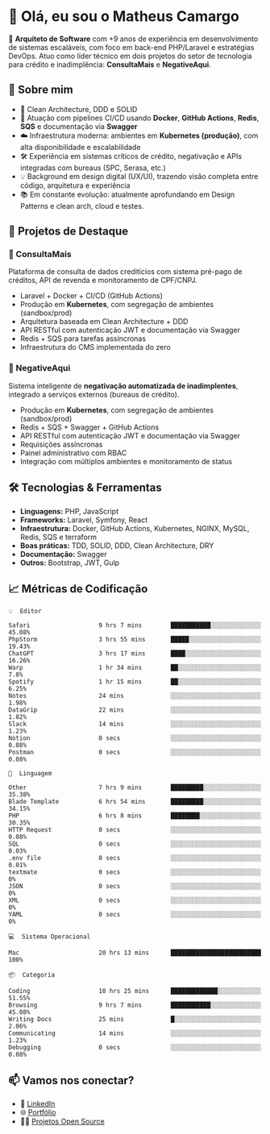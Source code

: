 # 👋 Olá, eu sou o Matheus Camargo

🎯 **Arquiteto de Software** com +9 anos de experiência em desenvolvimento de sistemas escaláveis, com foco em back-end PHP/Laravel e estratégias DevOps. Atuo como líder técnico em dois projetos do setor de tecnologia para crédito e inadimplência: **ConsultaMais** e **NegativeAqui**.

## 🧠 Sobre mim

- 🚀 Clean Architecture, DDD e SOLID
- 🔁 Atuação com pipelines CI/CD usando **Docker**, **GitHub Actions**, **Redis**, **SQS** e documentação via **Swagger**
- ☁️ Infraestrutura moderna: ambientes em **Kubernetes (produção)**, com alta disponibilidade e escalabilidade
- 🛠️ Experiência em sistemas críticos de crédito, negativação e APIs integradas com bureaus (SPC, Serasa, etc.)
- 💡 Background em design digital (UX/UI), trazendo visão completa entre código, arquitetura e experiência
- 📚 Em constante evolução: atualmente aprofundando em Design Patterns e clean arch, cloud e testes.

## 🚧 Projetos de Destaque

### 🔹 ConsultaMais
Plataforma de consulta de dados creditícios com sistema pré-pago de créditos, API de revenda e monitoramento de CPF/CNPJ.

- Laravel + Docker + CI/CD (GitHub Actions)
- Produção em **Kubernetes**, com segregação de ambientes (sandbox/prod)
- Arquitetura baseada em Clean Architecture + DDD
- API RESTful com autenticação JWT e documentação via Swagger
- Redis + SQS para tarefas assíncronas
- Infraestrutura do CMS implementada do zero

### 🔹 NegativeAqui
Sistema inteligente de **negativação automatizada de inadimplentes**, integrado a serviços externos (bureaus de crédito).

- Produção em **Kubernetes**, com segregação de ambientes (sandbox/prod)
- Redis + SQS + Swagger + GitHub Actions
- API RESTful com autenticação JWT e documentação via Swagger
- Requisições assíncronas
- Painel administrativo com RBAC
- Integração com múltiplos ambientes e monitoramento de status

## 🛠️ Tecnologias & Ferramentas

- **Linguagens:** PHP, JavaScript
- **Frameworks:** Laravel, Symfony, React
- **Infraestrutura:** Docker, GitHub Actions, Kubernetes, NGINX, MySQL, Redis, SQS e terraform
- **Boas práticas:** TDD, SOLID, DDD, Clean Architecture, DRY
- **Documentação:** Swagger
- **Outros:** Bootstrap, JWT, Gulp

## 📈 Métricas de Codificação

```text
💡  Editor

Safari                   9 hrs 7 mins        ███████████░░░░░░░░░░░░░░     45.08%
PhpStorm                 3 hrs 55 mins       █████░░░░░░░░░░░░░░░░░░░░     19.43%
ChatGPT                  3 hrs 17 mins       ████░░░░░░░░░░░░░░░░░░░░░     16.26%
Warp                     1 hr 34 mins        ██░░░░░░░░░░░░░░░░░░░░░░░       7.8%
Spotify                  1 hr 15 mins        ██░░░░░░░░░░░░░░░░░░░░░░░      6.25%
Notes                    24 mins             ░░░░░░░░░░░░░░░░░░░░░░░░░      1.98%
DataGrip                 22 mins             ░░░░░░░░░░░░░░░░░░░░░░░░░      1.82%
Slack                    14 mins             ░░░░░░░░░░░░░░░░░░░░░░░░░      1.23%
Notion                   0 secs              ░░░░░░░░░░░░░░░░░░░░░░░░░      0.08%
Postman                  0 secs              ░░░░░░░░░░░░░░░░░░░░░░░░░      0.08%
```
```text
💬  Linguagem

Other                    7 hrs 9 mins        █████████░░░░░░░░░░░░░░░░     35.38%
Blade Template           6 hrs 54 mins       █████████░░░░░░░░░░░░░░░░     34.15%
PHP                      6 hrs 8 mins        ████████░░░░░░░░░░░░░░░░░     30.35%
HTTP Request             0 secs              ░░░░░░░░░░░░░░░░░░░░░░░░░      0.08%
SQL                      0 secs              ░░░░░░░░░░░░░░░░░░░░░░░░░      0.03%
.env file                0 secs              ░░░░░░░░░░░░░░░░░░░░░░░░░      0.01%
textmate                 0 secs              ░░░░░░░░░░░░░░░░░░░░░░░░░         0%
JSON                     0 secs              ░░░░░░░░░░░░░░░░░░░░░░░░░         0%
XML                      0 secs              ░░░░░░░░░░░░░░░░░░░░░░░░░         0%
YAML                     0 secs              ░░░░░░░░░░░░░░░░░░░░░░░░░         0%
```
```text
💻  Sistema Operacional

Mac                      20 hrs 13 mins      █████████████████████████       100%
```
```text
📦  Categoria

Coding                   10 hrs 25 mins      █████████████░░░░░░░░░░░░     51.55%
Browsing                 9 hrs 7 mins        ███████████░░░░░░░░░░░░░░     45.08%
Writing Docs             25 mins             █░░░░░░░░░░░░░░░░░░░░░░░░      2.06%
Communicating            14 mins             ░░░░░░░░░░░░░░░░░░░░░░░░░      1.23%
Debugging                0 secs              ░░░░░░░░░░░░░░░░░░░░░░░░░      0.08%
```

## 📫 Vamos nos conectar?

- 💼 [LinkedIn](https://www.linkedin.com/in/matheuscamargoxavier)
- 🌐 [Portfólio](https://matheuscamargo.co)
- 🧑‍💻 [Projetos Open Source](https://github.com/bymatheus)

